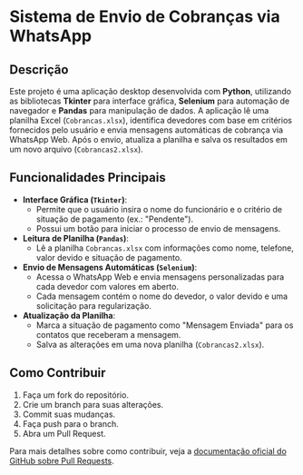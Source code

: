 # Sistema de Envio de Cobranças via WhatsApp

## Descrição  
Este projeto é uma aplicação desktop desenvolvida com **Python**, utilizando as bibliotecas **Tkinter** para interface gráfica, **Selenium** para automação de navegador e **Pandas** para manipulação de dados. A aplicação lê uma planilha Excel (`Cobrancas.xlsx`), identifica devedores com base em critérios fornecidos pelo usuário e envia mensagens automáticas de cobrança via WhatsApp Web. Após o envio, atualiza a planilha e salva os resultados em um novo arquivo (`Cobrancas2.xlsx`).

## Funcionalidades Principais  
- **Interface Gráfica (`Tkinter`)**:  
  - Permite que o usuário insira o nome do funcionário e o critério de situação de pagamento (ex.: "Pendente").  
  - Possui um botão para iniciar o processo de envio de mensagens.  
- **Leitura de Planilha (`Pandas`)**:  
  - Lê a planilha `Cobrancas.xlsx` com informações como nome, telefone, valor devido e situação de pagamento.  
- **Envio de Mensagens Automáticas (`Selenium`)**:  
  - Acessa o WhatsApp Web e envia mensagens personalizadas para cada devedor com valores em aberto.  
  - Cada mensagem contém o nome do devedor, o valor devido e uma solicitação para regularização.  
- **Atualização da Planilha**:  
  - Marca a situação de pagamento como "Mensagem Enviada" para os contatos que receberam a mensagem.  
  - Salva as alterações em uma nova planilha (`Cobrancas2.xlsx`).  

## Como Contribuir  
1. Faça um fork do repositório.  
2. Crie um branch para suas alterações.  
3. Commit suas mudanças.  
4. Faça push para o branch.  
5. Abra um Pull Request.  

Para mais detalhes sobre como contribuir, veja a [documentação oficial do GitHub sobre Pull Requests](https://docs.github.com/pt/pull-requests/collaborating-with-pull-requests).  